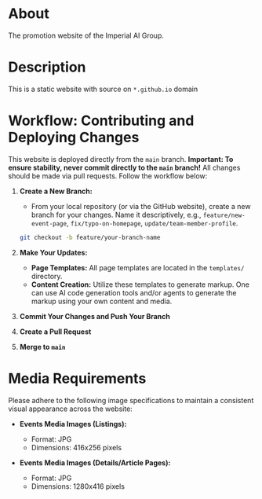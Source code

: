 # About

The promotion website of the Imperial AI Group.

# Description

This is a static website with source on `*.github.io` domain

# Workflow: Contributing and Deploying Changes

This website is deployed directly from the `main` branch. **Important: To ensure stability, never commit directly to the `main` branch!**  All changes should be made via pull requests.  Follow the workflow below:

1.  **Create a New Branch:**

    *   From your local repository (or via the GitHub website), create a new branch for your changes.  Name it descriptively, e.g., `feature/new-event-page`, `fix/typo-on-homepage`, `update/team-member-profile`.

    ```bash
    git checkout -b feature/your-branch-name
    ```

2.  **Make Your Updates:**

    *   **Page Templates:** All page templates are located in the `templates/` directory.
    *   **Content Creation:** Utilize these templates to generate markup. One can use AI code generation tools and/or agents to generate the markup using your own content and media.

3. **Commit Your Changes and Push Your Branch**

4.  **Create a Pull Request**

5.  **Merge to `main`**

# Media Requirements

Please adhere to the following image specifications to maintain a consistent visual appearance across the website:

*   **Events Media Images (Listings):**
    *   Format: JPG
    *   Dimensions: 416x256 pixels

*   **Events Media Images (Details/Article Pages):**
    *   Format: JPG
    *   Dimensions: 1280x416 pixels



